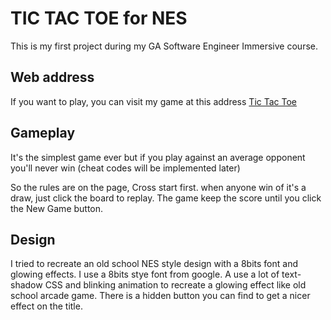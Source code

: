 # TIC TAC TOE for NES

This is my first project during my GA Software Engineer Immersive course.

## Web address

If you want to play, you can visit my game at this address [Tic Tac Toe](https://gcrk.github.io/tictactoe/)

## Gameplay

It's the simplest game ever but if you play against an average opponent you'll never win (cheat codes will be implemented later)

So the rules are on the page, Cross start first.
when anyone win of it's a draw, just click the board to replay.
The game keep the score until you click the New Game button.


## Design

I tried to recreate an old school NES style design with a 8bits font and glowing effects.
I use a 8bits stye font from google.
A use a lot of text-shadow CSS and blinking animation to recreate a glowing effect like old school arcade game.
There is a hidden button you can find to get a nicer effect on the title.
